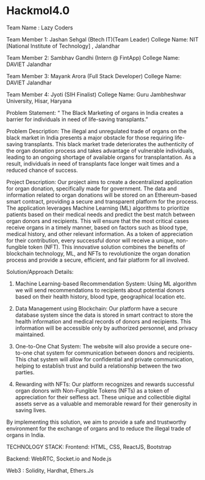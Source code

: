 # Hackmol4.0
Team Name : Lazy Coders 


Team Member 1:     Jashan Sehgal (Btech IT)(Team Leader)
College Name:       NIT [National Institute of Technology] , Jalandhar

Team Member 2:   Sambhav Gandhi (Intern @ FintApp)
College Name:       DAVIET Jalandhar

Team Member 3:    Mayank Arora (Full Stack Developer)
College Name:       DAVIET Jalandhar

Team Member 4:   Jyoti (SIH Finalist)
College Name:       Guru Jambheshwar University, Hisar, Haryana

Problem Statement:
“ The Black Marketing of organs in India creates a barrier for individuals in need of life-saving transplants.”

Problem Description:
The illegal and unregulated trade of organs on the black market in India presents a major obstacle for those requiring life-saving transplants. This black market trade deteriorates the authenticity of the organ donation process and takes advantage of vulnerable individuals, leading to an ongoing shortage of available organs for transplantation. As a result, individuals in need of transplants face longer wait times and a reduced chance of success.

Project Description:
Our project aims to create a decentralized application for organ donation, specifically made for government. The data and information related to organ donations will be stored on an Ethereum-based smart contract, providing a secure and transparent platform for the process. The application leverages Machine Learning (ML) algorithms to prioritize patients based on their medical needs and predict the best match between organ donors and recipients. This will ensure that the most critical cases receive organs in a timely manner, based on factors such as blood type, medical history, and other relevant information. As a token of appreciation for their contribution, every successful donor will receive a unique, non-fungible token (NFT). This innovative solution combines the benefits of blockchain technology, ML, and NFTs to revolutionize the organ donation process and provide a secure, efficient, and fair platform for all involved.

Solution/Approach Details:
1. Machine Learning-based Recommendation System:  Using ML algorithm we will send recommendations to recipients about potential donors based on their health history, blood type, geographical location etc.

2. Data Management using Blockchain: Our platform have a secure database system since the data is stored in smart contract to store the health information and medical records of donors and recipients. This information will be accessible only by authorized personnel, and privacy maintained.

3. One-to-One Chat System: The website will also provide a secure one-to-one chat system for communication between donors and recipients. This chat system will allow for confidential and private communication, helping to establish trust and build a relationship between the two parties.

4. Rewarding with NFTs: Our platform recognizes and rewards successful organ donors with Non-Fungible Tokens (NFTs) as a token of appreciation for their selfless act. These unique and collectible digital assets serve as a valuable and memorable reward for their generosity in saving lives.

By implementing this solution, we aim to provide a safe and trustworthy environment for the exchange of organs and to reduce the illegal trade of organs in India.

TECHNOLOGY STACK:
Frontend: HTML, CSS, ReactJS, Bootstrap

Backend: WebRTC, Socket.io and Node.js

Web3 : Solidity, Hardhat, Ethers.Js





